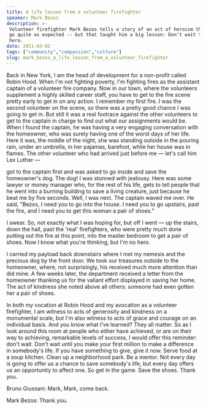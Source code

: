 ```yaml
---
title: A life lesson from a volunteer firefighter
speaker: Mark Bezos
description: >-
 Volunteer firefighter Mark Bezos tells a story of an act of heroism that didn't
 go quite as expected -- but that taught him a big lesson: Don't wait to be a
 hero.
date: 2011-03-02
tags: ["community","compassion","culture"]
slug: mark_bezos_a_life_lesson_from_a_volunteer_firefighter
---
```


Back in New York, I am the head of development for a non-profit called Robin Hood. When
I'm not fighting poverty, I'm fighting fires as the assistant captain of a volunteer fire
company. Now in our town, where the volunteers supplement a highly skilled career staff,
you have to get to the fire scene pretty early to get in on any action. I remember my first
fire. I was the second volunteer on the scene, so there was a pretty good chance I was
going to get in. But still it was a real footrace against the other volunteers to get to
the captain in charge to find out what our assignments would be. When I found the captain,
he was having a very engaging conversation with the homeowner, who was surely having one
of the worst days of her life. Here it was, the middle of the night, she was standing
outside in the pouring rain, under an umbrella, in her pajamas, barefoot, while her house
was in flames. The other volunteer who had arrived just before me — let's call him Lex
Luther — 

got to the captain first and was asked to go inside and save the homeowner's dog. The dog!
I was stunned with jealousy. Here was some lawyer or money manager who, for the rest of
his life, gets to tell people that he went into a burning building to save a living
creature, just because he beat me by five seconds. Well, I was next. The captain waved me
over. He said, "Bezos, I need you to go into the house. I need you to go upstairs, past
the fire, and I need you to get this woman a pair of shoes." 

I swear. So, not exactly what I was hoping for, but off I went — up the stairs, down the
hall, past the 'real' firefighters, who were pretty much done putting out the fire at this
point, into the master bedroom to get a pair of shoes. Now I know what you're thinking, but
I'm no hero. 

I carried my payload back downstairs where I met my nemesis and the precious dog by the
front door. We took our treasures outside to the homeowner, where, not surprisingly, his
received much more attention than did mine. A few weeks later, the department received a
letter from the homeowner thanking us for the valiant effort displayed in saving her home.
The act of kindness she noted above all others: someone had even gotten her a pair of
shoes.

In both my vocation at Robin Hood and my avocation as a volunteer firefighter, I am
witness to acts of generosity and kindness on a monumental scale, but I'm also witness to
acts of grace and courage on an individual basis. And you know what I've learned? They all
matter. So as I look around this room at people who either have achieved, or are on their
way to achieving, remarkable levels of success, I would offer this reminder: don't wait.
Don't wait until you make your first million to make a difference in somebody's life. If
you have something to give, give it now. Serve food at a soup kitchen. Clean up a
neighborhood park. Be a mentor. Not every day is going to offer us a chance to save
somebody's life, but every day offers us an opportunity to affect one. So get in the game.
Save the shoes. Thank you.

Bruno Giussani: Mark, Mark, come back.

Mark Bezos: Thank you.

<!--
ad_duration=3.33
event="TED2011"
external_start_time=0
intro_duration=11.82
is_subtitle_required="False"
is_talk_featured="True"
language="en"
language_swap="False"
native_language="en"
number_of_related_talks=6
number_of_speakers=1
number_of_subtitled_videos=47
number_of_tags=3
number_of_talk_download_languages=49
number_of_talk_more_resources=0
number_of_talk_recommendations=0
number_of_talks_take_actions=0
post_ad_duration=0.83
published_timestamp="2011-03-16 14:41:00"
recording_date="2011-03-02"
speaker_description="Activist, volunteer firefighter"
speaker_is_published=1
speaker_name="Mark Bezos"
speaker_what_others_say="Fire fighting volunteer saves pair of shoes. Small acts or small, all matter. Get in game. Save the shoes :-) #TED"
talk_name="A life lesson from a volunteer firefighter"
talks_tags=["community","compassion","culture"]
url_audio="https://download.ted.com/talks/MarkBezos_2011U.mp3?apikey=acme-roadrunner"
url_photo_speaker="https://pe.tedcdn.com/images/ted/0b0623a8f175d79ac473abc905e3892b45cb2777_254x191.jpg"
url_photo_talk="https://pe.tedcdn.com/images/ted/f4fe699b25bc6c68c8590abedba172cfc4c2b9aa_800x600.jpg"
url_webpage="https://www.ted.com/talks/mark_bezos_a_life_lesson_from_a_volunteer_firefighter"
video_type_name="TED Stage Talk"
-->